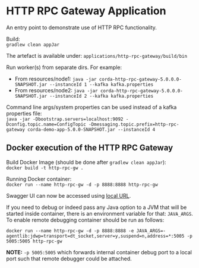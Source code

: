 # HTTP RPC Gateway Application

An entry point to demonstrate use of HTTP RPC functionality.

Build:\
`gradlew clean appJar`

The artefact is available under: `applications/http-rpc-gateway/build/bin`

Run worker(s) from separate dirs. For example:

- From resources/node1: `java -jar corda-http-rpc-gateway-5.0.0.0-SNAPSHOT.jar --instanceId 1 --kafka kafka.properties`
- From resources/node2: `java -jar corda-http-rpc-gateway-5.0.0.0-SNAPSHOT.jar --instanceId 2 --kafka kafka.properties`

Command line args/system properties can be used instead of a kafka properties file:\
`java -jar -Dbootstrap.servers=localhost:9092 -Dconfig.topic.name=ConfigTopic -Dmessaging.topic.prefix=http-rpc-gateway corda-demo-app-5.0.0-SNAPSHOT.jar --instanceId 4`

## Docker execution of the HTTP RPC Gateway

Build Docker Image (should be done after `gradlew clean appJar`):\
`docker build -t http-rpc-gw .`

Running  Docker container:\
`docker run --name http-rpc-gw -d -p 8888:8888 http-rpc-gw`

Swagger UI can now be accessed using [local URL](https://localhost:8888/api/v1/swagger).

If you need to debug or indeed pass any Java option to a JVM that will be started inside container, there is an
environment variable for that: `JAVA_ARGS`.
To enable remote debugging container should be run as follows:

`docker run --name http-rpc-gw -d -p 8888:8888 -e JAVA_ARGS=-agentlib:jdwp=transport=dt_socket,server=y,suspend=n,address=*:5005 -p 5005:5005 http-rpc-gw`

__NOTE:__ `-p 5005:5005` which forwards internal container debug port to a local port such that remote debugger could
be attached.